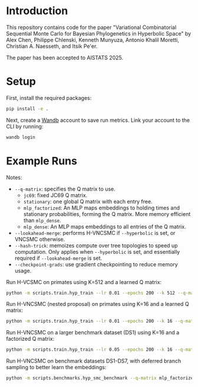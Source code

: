 # Introduction

This repository contains code for the paper
"Variational Combinatorial Sequential Monte Carlo for Bayesian Phylogenetics in Hyperbolic Space"
by Alex Chen, Philippe Chlenski, Kenneth Munyuza, Antonio Khalil Moretti, Christian A. Naesseth, and Itsik Pe'er.

The paper has been accepted to AISTATS 2025.

# Setup

First, install the required packages:

```bash
pip install -e .
```

Next, create a [Wandb](https://wandb.ai) account to save run metrics. Link your
account to the CLI by running:

```bash
wandb login
```

# Example Runs

Notes:

- `--q-matrix`: specifies the Q matrix to use.
  - `jc69`: fixed JC69 Q matrix.
  - `stationary`: one global Q matrix with each entry free.
  - `mlp_factorized`: An MLP maps embeddings to holding times and stationary
    probabilities, forming the Q matrix. More memory efficient than `mlp_dense`.
  - `mlp_dense`: An MLP maps embeddings to all entries of the Q matrix.
- `--lookahead-merge`: performs H-VNCSMC if `--hyperbolic` is set, or VNCSMC
  otherwise.
- `--hash-trick`: memoizes compute over tree topologies to speed up computation.
  Only applies when `--hyperbolic` is set, and essentially required if
  `--lookahead-merge` is set.
- `--checkpoint-grads`: use gradient checkpointing to reduce memory usage.

Run H-VCSMC on primates using K=512 and a learned Q matrix:

```bash
python -m scripts.train.hyp_train --lr 0.01 --epochs 200 --k 512 --q-matrix mlp_dense --hash-trick data/primates.phy
```

Run H-VNCSMC (nested proposal) on primates using K=16 and a learned Q matrix:

```bash
python -m scripts.train.hyp_train --lr 0.01 --epochs 200 --k 16 --q-matrix mlp_dense --lookahead-merge --hash-trick data/primates.phy
```

Run H-VNCSMC on a larger benchmark dataset (DS1) using K=16 and a factorized Q
matrix:

```bash
python -m scripts.train.hyp_train --lr 0.05 --epochs 200 --k 16 --q-matrix mlp_factorized --lookahead-merge --hash-trick data/hohna/DS1.phy
```

Run H-VNCSMC on benchmark datasets DS1-DS7, with deferred branch sampling to
better learn the embeddings:

```bash
python -m scripts.benchmarks.hyp_smc_benchmark --q-matrix mlp_factorized
```
